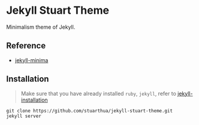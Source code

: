 # Jekyll Stuart Theme

Minimalism theme of Jekyll.

## Reference

* [jekyll-minima](https://github.com/jekyll/minima)

## Installation

> Make sure that you have already installed `ruby`, `jekyll`, refer to [jekyll-installation](http://wiki.jikexueyuan.com/project/jekyll/installation.html)

```
git clone https://github.com/stuarthua/jekyll-stuart-theme.git
jekyll server
```
